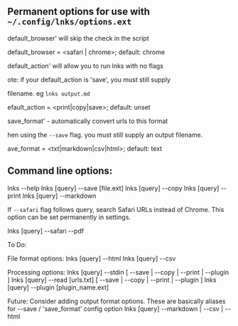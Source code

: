 ## Permanent options for use with `~/.config/lnks/options.ext`

default_browser' will skip the check in the script

default_browser = <safari | chrome>; default: chrome

default_action' will allow you to run lnks with no flags

ote: if your default_action is 'save', you must still supply

 filename. eg `lnks output.md`

efault_action = <print|copy|save>; default: unset

save_format' - automatically convert urls to this format

hen using the `--save` flag. you must still supply an output filename.

ave_format = <txt|markdown|csv|html>; default: text

## Command line options:

lnks --help
lnks [query] --save [file.ext]
lnks [query] --copy
lnks [query] --print
lnks [query] --markdown

If `--safari` flag follows query, search Safari URLs instead of Chrome.
This option can be set permanently in settings.

lnks [query] --safari --pdf

To Do:

File format options:
lnks [query] --html
lnks [query] --csv

Processing options:
lnks [query] --stdin [ --save | --copy | --print | --plugin  ]
lnks [query] --read [urls.txt] [ --save | --copy | --print | --plugin  ]
lnks [query] --plugin [plugin_name.ext]

Future:
Consider adding output format options.
These are basically aliases for --save / 'save_format' config option
lnks [query] --markdown | --csv | --html

